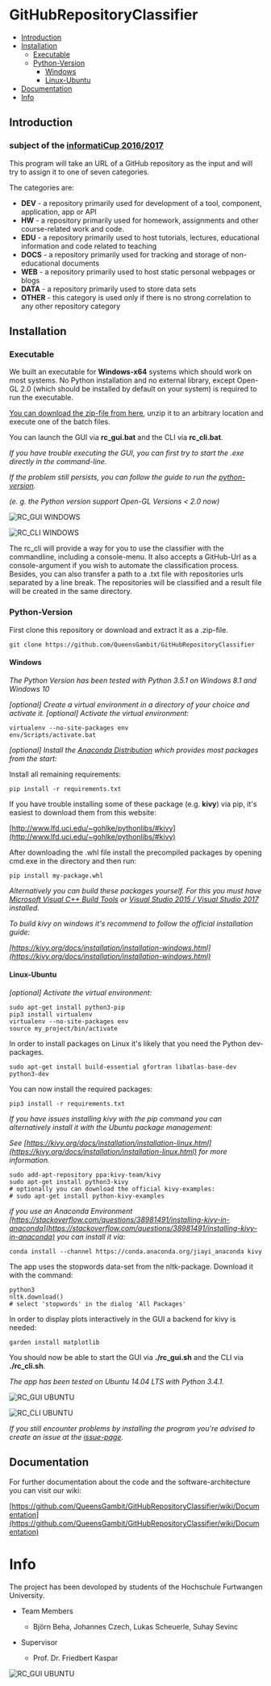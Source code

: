 # GitHubRepositoryClassifier

* [Introduction](#introduction)
* [Installation](#installation)
    * [Executable](#executable)
    * [Python-Version](#python-version)
        * [Windows](#windows)
        * [Linux-Ubuntu](#linux-ubuntu)
* [Documentation](#documentation)
* [Info](#info)

## Introduction
### subject of the [informatiCup 2016/2017](https://github.com/InformatiCup/InformatiCup2017/)

This program will take an URL of a GitHub repository as the input and will try to assign it to one of seven categories.

The categories are:
* **DEV** - a repository primarily used for development of a tool, component, application, app or API
* **HW** - a repository primarily used for homework, assignments and other course-related work and code.
* **EDU** - a repository primarily used to host tutorials, lectures, educational information and code related to teaching
* **DOCS** - a repository primarily used for tracking and storage of non-educational documents
* **WEB** - a repository primarily used to host static personal webpages or blogs
* **DATA** - a repository primarily used to store data sets
* **OTHER** - this category is used only if there is no strong correlation to any other repository category


## Installation

### Executable

We built an executable for **Windows-x64** systems which should work on most systems.
No Python installation and no external library, except Open-GL 2.0 (which should be installed by default on your system) is required to run the executable.


[You can download the zip-file from here](https://www.dropbox.com/s/p6dvmt5xtdazjaz/GitHubClassifier.zip?dl=0), unzip it to an arbitrary location and execute one of the batch files.

You can launch the GUI via **rc_gui.bat** and the CLI via **rc_cli.bat**.

*If you have trouble executing the GUI, you can first try to start the .exe directly in the command-line.*

*If the problem still persists, you can follow the guide to run the [python-version](#python-version).*

*(e. g. the Python version support Open-GL Versions < 2.0 now)*


![RC_GUI WINDOWS](https://raw.githubusercontent.com/QueensGambit/GithubRepositoryClassifier/master/gui_prototype/media/readme/rc_gui_windows.png "rc")

![RC_CLI WINDOWS](https://raw.githubusercontent.com/QueensGambit/GithubRepositoryClassifier/master/gui_prototype/media/readme/rc_cli_windows.png)

The rc_cli will provide a way for you to use the classifier with the commandline, including a console-menu.
It also accepts a GitHub-Url as a console-argument if you wish to automate the classification process.
Besides, you can also transfer a path to a .txt file with repositories urls separated by a line break. The repositories will be classified and a result file will be created in the same directory.

### Python-Version

First clone this repository or download and extract it as a .zip-file.
```
git clone https://github.com/QueensGambit/GitHubRepositoryClassifier
```

#### Windows

*The Python Version has been tested with Python 3.5.1 on Windows 8.1 and Windows 10*

*[optional] Create a virtual environment in a directory of your choice and activate it.*
*[optional] Activate the virtual environment:*
```
virtualenv --no-site-packages env
env/Scripts/activate.bat
````

*[optional] Install the [Anaconda Distribution](https://www.continuum.io/downloads) which provides most packages from the start:*

Install all remaining requirements:
```
pip install -r requirements.txt
```

If you have trouble installing some of these package (e.g. **kivy**) via pip, it's easiest to download them from this website:

[http://www.lfd.uci.edu/~gohlke/pythonlibs/#kivy](http://www.lfd.uci.edu/~gohlke/pythonlibs/#kivy)

After downloading the .whl file install the precompiled packages by opening cmd.exe in the directory and then run:
```
pip install my-package.whl
````

*Alternatively you can build these packages yourself. For this you must have [Microsoft Visual C++ Build Tools](http://landinghub.visualstudio.com/visual-cpp-build-tools)
or [Visual Studio 2015 / Visual Studio 2017](https://www.visualstudio.com/downloads/) installed.*

*To build kivy on windows it's recommend to follow the official installation guide:*

*[https://kivy.org/docs/installation/installation-windows.html](https://kivy.org/docs/installation/installation-windows.html)*


#### Linux-Ubuntu
*[optional] Activate the virtual environment:*
```
sudo apt-get install python3-pip
pip3 install virtualenv
virtualenv --no-site-packages env
source my_project/bin/activate
```

In order to install packages on Linux it's likely that you need the Python dev-packages.
```
sudo apt-get install build-essential gfortran libatlas-base-dev python3-dev
```

You can now install the required packages:
```
pip3 install -r requirements.txt
```

*If you have issues installing kivy with the pip command you can alternatively install it with the Ubuntu package management:*

*See [https://kivy.org/docs/installation/installation-linux.html](https://kivy.org/docs/installation/installation-linux.html) for more information.*
```
sudo add-apt-repository ppa:kivy-team/kivy
sudo apt-get install python3-kivy
# optionally you can download the official kivy-examples:
# sudo apt-get install python-kivy-examples
````

_if you use an Anaconda Environment [https://stackoverflow.com/questions/38981491/installing-kivy-in-anaconda](https://stackoverflow.com/questions/38981491/installing-kivy-in-anaconda) you can install it via:_
```
conda install --channel https://conda.anaconda.org/jiayi_anaconda kivy
```

The app uses the stopwords data-set from the nltk-package. Download it with the command:
```
python3
nltk.download()
# select 'stopwords' in the dialog 'All Packages'
```

In order to display plots interactively in the GUI a backend for kivy is needed:
```
garden install matplotlib
```


You should now be able to start the GUI via **./rc_gui.sh** and the CLI via **./rc_cli.sh**.


*The app has been tested on Ubuntu 14.04 LTS with Python 3.4.1.*

![RC_GUI UBUNTU](https://raw.githubusercontent.com/QueensGambit/GithubRepositoryClassifier/master/gui_prototype/media/readme/rc_gui_ubuntu.png)

![RC_CLI UBUNTU](https://raw.githubusercontent.com/QueensGambit/GithubRepositoryClassifier/master/gui_prototype/media/readme/rc_cli_ubuntu.png)


*If you still encounter problems by installing the program you're advised to create an issue at the [issue-page](https://github.com/QueensGambit/GitHubRepositoryClassifier/issues).*
## Documentation

For further documentation about the code and the software-architecture you can visit our wiki:

 [https://github.com/QueensGambit/GitHubRepositoryClassifier/wiki/Documentation](https://github.com/QueensGambit/GitHubRepositoryClassifier/wiki/Documentation)

# Info

The project has been devoloped by students of the Hochschule Furtwangen University.


* Team Members
    * Björn Beha, Johannes Czech, Lukas Scheuerle, Suhay Sevinc

* Supervisor
    * Prof. Dr. Friedbert Kaspar

<!--![HFU](https://cloud.githubusercontent.com/assets/7681159/22186901/aaf6289c-e0fd-11e6-8b87-590aa5606871.png)-->
![RC_GUI UBUNTU](https://raw.githubusercontent.com/QueensGambit/GithubRepositoryClassifier/master/gui_prototype/media/readme/hfu-logo.png)
